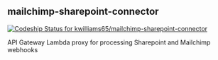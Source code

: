 ## mailchimp-sharepoint-connector
[ ![Codeship Status for kwilliams65/mailchimp-sharepoint-connector](https://app.codeship.com/projects/c3faa8e0-6a91-0136-f419-4a6b372e44cb/status?branch=master)](https://app.codeship.com/projects/298090)

API Gateway Lambda proxy for processing Sharepoint and Mailchimp webhooks
